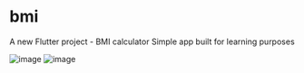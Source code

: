 # bmi

A new Flutter project - BMI calculator 
Simple app built for learning purposes

![image](https://github.com/user-attachments/assets/e0549e6b-251c-4f03-a011-d5e674496d7c) ![image](https://github.com/user-attachments/assets/26d57580-7f43-40bd-bb17-fce0d6cb545d)
